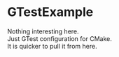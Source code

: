 # GTestExample
Nothing interesting here.\
Just GTest configuration for CMake.\
It is quicker to pull it from here.

